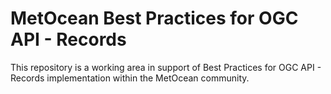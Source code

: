 # MetOcean Best Practices for OGC API - Records

This repository is a working area in support of Best Practices for OGC API - Records
implementation within the MetOcean community.

